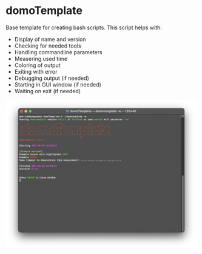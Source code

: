 
# domoTemplate

Base template for creating bash scripts.
This script helps with:

- Display of name and version
- Checking for needed tools
- Handling commandline parameters
- Measering used time
- Coloring of output
- Exiting with error
- Debugging output (if needed)
- Starting in GUI window (if needed)
- Waiting on exit (if needed)

![Screenshot Mac](./Screenshot.png)
